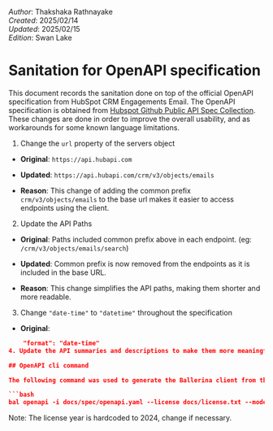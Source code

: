 _Author_:  Thakshaka Rathnayake \
_Created_: 2025/02/14 \
_Updated_: 2025/02/15 \
_Edition_: Swan Lake

# Sanitation for OpenAPI specification

This document records the sanitation done on top of the official OpenAPI specification from HubSpot CRM Engagements Email. 
The OpenAPI specification is obtained from [Hubspot Github Public API Spec Collection](https://github.com/HubSpot/HubSpot-public-api-spec-collection/blob/main/PublicApiSpecs/CRM/Emails/Rollouts/424/v3/emails.json).
These changes are done in order to improve the overall usability, and as workarounds for some known language limitations.

1. Change the `url` property of the servers object
- **Original**:
`https://api.hubapi.com`

- **Updated**:
`https://api.hubapi.com/crm/v3/objects/emails`

- **Reason**: This change of adding the common prefix `crm/v3/objects/emails` to the base url makes it easier to access endpoints using the client.

2. Update the API Paths
- **Original**: Paths included common prefix above in each endpoint. (eg: `/crm/v3/objects/emails/search`)

- **Updated**: Common prefix is now removed from the endpoints as it is included in the base URL.

- **Reason**:  This change simplifies the API paths, making them shorter and more readable.

3. Change `"date-time"` to `"datetime"` throughout the specification
- **Original**: 
```json 
    "format": "date-time"
4. Update the API summaries and descriptions to make them more meaningful

## OpenAPI cli command

The following command was used to generate the Ballerina client from the OpenAPI specification. The command should be executed from the repository root directory.

```bash
bal openapi -i docs/spec/openapi.yaml --license docs/license.txt --mode client -o ballerina
```
Note: The license year is hardcoded to 2024, change if necessary.